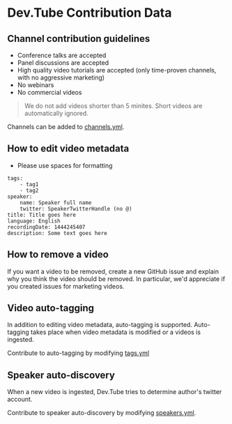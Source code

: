 
# Dev.Tube Contribution Data

## Channel contribution guidelines
* Conference talks are accepted
* Panel discussions are accepted
* High quality video tutorials are accepted (only time-proven channels, with no aggressive marketing)
* No webinars
* No commercial videos

> We do not add videos shorter than 5 minites. Short videos are automatically ignored.

Channels can be added to [channels.yml](https://github.com/watch-devtube/contrib/edit/master/channels.yml).

## How to edit video metadata
* Please use spaces for formatting

```
tags:
    - tag1
    - tag2
speaker:
    name: Speaker full name
    twitter: SpeakerTwitterHandle (no @)
title: Title goes here
language: English
recordingDate: 1444245407
description: Some text goes here
```

## How to remove a video
If you want a video to be removed, create a new GitHub issue and explain why you think the video should be removed. In particular, we'd appreciate if you created issues for marketing videos.

## Video auto-tagging
In addition to editing video metadata, auto-tagging is supported. Auto-tagging takes place when video metadata is modified or a videos is ingested.

Contribute to auto-tagging by modifying [tags.yml](https://github.com/watch-devtube/contrib/edit/master/tags.yml)

## Speaker auto-discovery
When a new video is ingested, Dev.Tube tries to determine author's twitter account.

Contribute to speaker auto-discovery by modifying [speakers.yml](https://github.com/watch-devtube/contrib/edit/master/speakers.yml).

